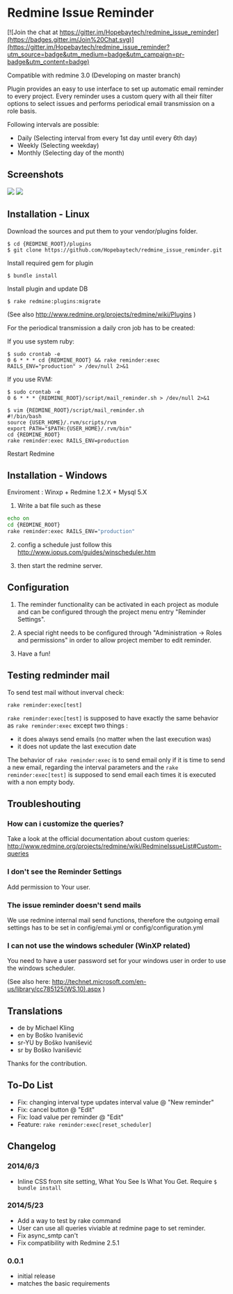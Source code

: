 ﻿Redmine Issue Reminder
==============

[![Join the chat at https://gitter.im/Hopebaytech/redmine_issue_reminder](https://badges.gitter.im/Join%20Chat.svg)](https://gitter.im/Hopebaytech/redmine_issue_reminder?utm_source=badge&utm_medium=badge&utm_campaign=pr-badge&utm_content=badge)

Compatible with redmine 3.0 (Developing on master branch)

Plugin provides an easy to use interface to set up automatic email reminder to every project. 
Every reminder uses a custom query with all their filter options to select issues 
and performs periodical email transmission on a role basis.

Following intervals are possible:
 - Daily (Selecting interval from every 1st day until every 6th day)
 - Weekly (Selecting weekday)
 - Monthly (Selecting day of the month)

## Screenshots

![](http://farm7.static.flickr.com/6109/6294745006_49986ec541_b.jpg)
![](https://lh3.googleusercontent.com/-A-s0giWSvvk/VNiFf7PnSfI/AAAAAAAACHI/6DA5JDDmF2U/s2048/2015-02-09%25252018_01_30-2015-02-09%25252017_52_56-Redmine%252520Issue%252520Reminder%252520-%252520jethro.yu%252540happygorgi.com%252520-%252520%2525E5%252592%25258C%2525E6%2525B2%25259B%2525E7%2525A7%252591%2525E6%25258A%252580%2525E8%252582%2525A1%2525E4%2525BB%2525BD%2525E6%25259C%252589%2525E9%252599%252590.png)

## Installation - Linux

Download the sources and put them to your vendor/plugins folder.

```console
$ cd {REDMINE_ROOT}/plugins
$ git clone https://github.com/Hopebaytech/redmine_issue_reminder.git
```

Install required gem for plugin

```console
$ bundle install
```

Install plugin and update DB

```console
$ rake redmine:plugins:migrate
```

(See also http://www.redmine.org/projects/redmine/wiki/Plugins )    

For the periodical transmission a daily cron job has to be created:

If you use system ruby:

```console
$ sudo crontab -e
0 6 * * * cd {REDMINE_ROOT} && rake reminder:exec RAILS_ENV="production" > /dev/null 2>&1
```

If you use RVM:
```console 
$ sudo crontab -e
0 6 * * * {REDMINE_ROOT}/script/mail_reminder.sh > /dev/null 2>&1
```

```console 
$ vim {REDMINE_ROOT}/script/mail_reminder.sh
#!/bin/bash
source {USER_HOME}/.rvm/scripts/rvm
export PATH="$PATH:{USER_HOME}/.rvm/bin"
cd {REDMINE_ROOT}
rake reminder:exec RAILS_ENV=production
```

Restart Redmine

## Installation - Windows

Enviroment : Winxp + Redmine 1.2.X + Mysql 5.X
 
 1. Write a bat file such as these

```bat
echo on
cd {REDMINE_ROOT}
rake reminder:exec RAILS_ENV="production"
```

 2. config a schedule just follow this
 http://www.iopus.com/guides/winscheduler.htm
 
 3. then start the redmine server.

## Configuration

1. The reminder functionality can be activated in each project as module and can be configured through the project menu entry "Reminder Settings".

2. A special right needs to be configured through "Administration -> Roles and permissions" in order to allow project member to edit reminder.

3. Have a fun!
 
## Testing redminder mail

To send test mail without inverval check:

```console
rake reminder:exec[test]
```

 `rake reminder:exec[test]` is supposed to have exactly the same behavior as `rake reminder:exec` except two things :
 
* it does always send emails (no matter when the last execution was)
* it does not update the last execution date

The behavior of `rake reminder:exec` is to send email only if it is time to send a new email, regarding the interval parameters and the `rake reminder:exec[test]` is supposed to send email each times it is executed with a non empty body.

## Troubleshouting

### How can i customize the queries?

Take a look at the official documentation about custom queries: 
http://www.redmine.org/projects/redmine/wiki/RedmineIssueList#Custom-queries

### I don't see the Reminder Settings

Add permission to Your user.

### The issue reminder doesn't send mails

We use redmine internal mail send functions, therefore the outgoing email settings 
has to be set in config/emai.yml or config/configuration.yml

### I can not use the windows scheduler (WinXP related)

You need to have a user password set for your windows user in order to use the windows scheduler.

(See also here: http://technet.microsoft.com/en-us/library/cc785125(WS.10).aspx )

## Translations

- de by Michael Kling
- en by Boško Ivanišević
- sr-YU by Boško Ivanišević
- sr by Boško Ivanišević

Thanks for the contribution. 

## To-Do List

- Fix: changing interval type updates interval value @ "New reminder"
- Fix: cancel button @ "Edit"
- Fix: load value per reminder @ "Edit"
- Feature: `rake reminder:exec[reset_scheduler]`

## Changelog

### 2014/6/3

 - Inline CSS from site setting, What You See Is What You Get. Require `$ bundle install`

### 2014/5/23

 - Add a way to test by rake command
 - User can use all queries viviable at redmine page to set reminder.
 - Fix async_smtp can't
 - Fix compatibility with Redmine 2.5.1

### 0.0.1

 - initial release
 - matches the basic requirements
